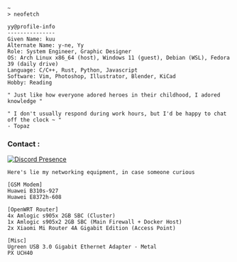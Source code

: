 <!---
<img src="./pict/mangabomb.png">
--->

```
~
> neofetch

yy@profile-info
---------------
Given Name: kuu
Alternate Name: y-ne, Yy
Role: System Engineer, Graphic Designer
OS: Arch Linux x86_64 (host), Windows 11 (guest), Debian (WSL), Fedora 39 (daily drive)
Language: C/C++, Rust, Python, Javascript
Software: Vim, Photoshop, Illustrator, Blender, KiCad 
Hobby: Reading
```

```
" Just like how everyone adored heroes in their childhood, I adored knowledge "

" I don't usually respond during work hours, but I'd be happy to chat off the clock ~ "
- Topaz
```

<h3>Contact :</h3>

[![Discord Presence](https://lanyard.kyrie25.me/api/390488207294332942)](https://discord.com/users/390488207294332942)

```
Here's lie my networking equipment, in case someone curious

[GSM Modem]
Huawei B310s-927
Huawei E8372h-608

[OpenWRT Router]
4x Amlogic s905x 2GB SBC (Cluster)
1x Amlogic s905x2 2GB SBC (Main Firewall + Docker Host)
2x Xiaomi Mi Router 4A Gigabit Edition (Access Point)

[Misc]
Ugreen USB 3.0 Gigabit Ethernet Adapter - Metal
PX UCH40
```
